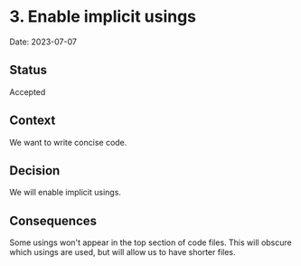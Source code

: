 # 3. Enable implicit usings

Date: 2023-07-07

## Status

Accepted

## Context

We want to write concise code.

## Decision

We will enable implicit usings.

## Consequences

Some usings won't appear in the top section of code files. This will obscure which usings are used,
but will allow us to have shorter files.
